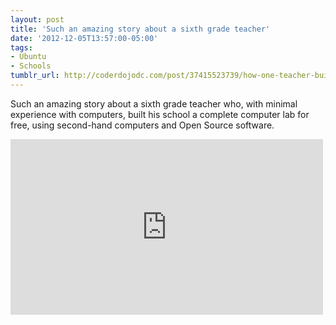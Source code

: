 ```yaml
---
layout: post
title: 'Such an amazing story about a sixth grade teacher'
date: '2012-12-05T13:57:00-05:00'
tags:
- Ubuntu
- Schools
tumblr_url: http://coderdojodc.com/post/37415523739/how-one-teacher-built-a-computer-lab-for-free
---
```

Such an amazing story about a sixth grade teacher who, with minimal experience with computers, built his school a complete computer lab for free, using second-hand computers and Open Source software.

<div class="youtube-wrapper">
<iframe width="500" height="281" src="https://www.youtube.com/embed/nZ84GcDGoMw?feature=oembed" frameborder="0" allowfullscreen=""></iframe>
</div>
